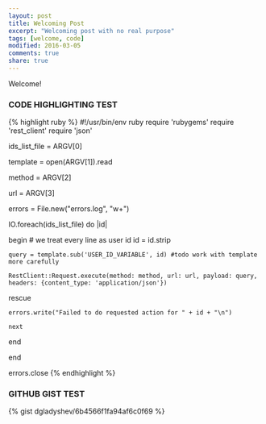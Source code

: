 ```yaml
---
layout: post
title: Welcoming Post
excerpt: "Welcoming post with no real purpose"
tags: [welcome, code]
modified: 2016-03-05
comments: true
share: true
---
```


Welcome!

### CODE HIGHLIGHTING TEST

{% highlight ruby %}
#!/usr/bin/env ruby
require 'rubygems'
require 'rest_client'
require 'json'

ids_list_file = ARGV[0]

template = open(ARGV[1]).read

method = ARGV[2]

url = ARGV[3]

errors = File.new("errors.log", "w+")

IO.foreach(ids_list_file) do |id|

  begin
    # we treat every line as user id
    id = id.strip

    query = template.sub('USER_ID_VARIABLE', id) #todo work with template more carefully

    RestClient::Request.execute(method: method, url: url, payload: query, headers: {content_type: 'application/json'})

  rescue

    errors.write("Failed to do requested action for " + id + "\n")

    next

  end

end

errors.close
{% endhighlight %}


### GITHUB GIST TEST

{% gist dgladyshev/6b4566f1fa94af6c0f69 %}
